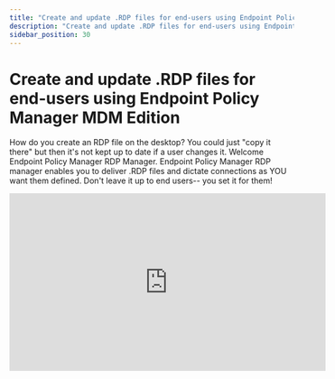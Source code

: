 ```yaml
---
title: "Create and update .RDP files for end-users using Endpoint Policy Manager MDM Edition"
description: "Create and update .RDP files for end-users using Endpoint Policy Manager MDM Edition"
sidebar_position: 30
---
```


# Create and update .RDP files for end-users using Endpoint Policy Manager MDM Edition

How do you create an RDP file on the desktop? You could just "copy it there" but then it's not kept
up to date if a user changes it. Welcome Endpoint Policy Manager RDP Manager. Endpoint Policy
Manager RDP manager enables you to deliver .RDP files and dictate connections as YOU want them
defined. Don't leave it up to end users-- you set it for them!

<iframe width="560" height="315" src="https://www.youtube.com/embed/c7ujEZWtpA8?si=0ZUWnUyhj7eLXjgV" title="YouTube video player" frameborder="0" allow="accelerometer; autoplay; clipboard-write; encrypted-media; gyroscope; picture-in-picture; web-share" referrerpolicy="strict-origin-when-cross-origin" allowfullscreen></iframe>